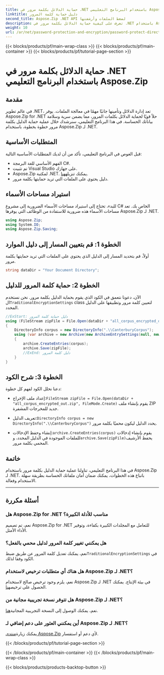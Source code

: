 ```yaml
---
title: حماية الدلائل بكلمة مرور في .NET باستخدام البرنامج التعليمي Aspose.Zip
linktitle: دليل حماية كلمة المرور
second_title: Aspose.Zip .NET API لضغط الملفات وأرشفتها
description: تعرف على كيفية حماية الدلائل بكلمة مرور في .NET باستخدام Aspose.Zip. قم بتأمين ملفاتك بسهولة من خلال هذا البرنامج التعليمي خطوة بخطوة.
weight: 10
url: /ar/net/password-protection-and-encryption/password-protect-directory/
---
```


{{< blocks/products/pf/main-wrap-class >}}
{{< blocks/products/pf/main-container >}}
{{< blocks/products/pf/tutorial-page-section >}}

# حماية الدلائل بكلمة مرور في .NET باستخدام البرنامج التعليمي Aspose.Zip


## مقدمة

في عالم تطوير .NET، تعد إدارة الدلائل وتأمينها جانبًا مهمًا في معالجة الملفات. يوفر Aspose.Zip for .NET حلاً قويًا لحماية الدلائل بكلمات المرور، مما يضمن سرية وسلامة بياناتك الحساسة. في هذا البرنامج التعليمي، سنرشدك خلال عملية حماية الدليل بكلمة مرور خطوة بخطوة، باستخدام Aspose.Zip لـ .NET.

## المتطلبات الأساسية

قبل الغوص في البرنامج التعليمي، تأكد من أن لديك المتطلبات الأساسية التالية:

- الفهم الأساسي للغة البرمجة C#.
- تم تثبيت Visual Studio على جهازك.
-  Aspose.Zip لمكتبة .NET. يمكنك تنزيله[هنا](https://releases.aspose.com/zip/net/).
- دليل يحتوي على الملفات التي تريد حمايتها بكلمة مرور.

## استيراد مساحات الأسماء

للبدء، تحتاج إلى استيراد مساحات الأسماء الضرورية إلى مشروع C# الخاص بك. تعد مساحات الأسماء هذه ضرورية للاستفادة من الوظائف التي يوفرها Aspose.Zip لـ .NET.

```csharp
using Aspose.Zip;
using System.IO;
using Aspose.Zip.Saving;
```

## الخطوة 1: قم بتعيين المسار إلى دليل الموارد

أولاً، قم بتحديد المسار إلى الدليل الذي يحتوي على الملفات التي تريد حمايتها بكلمة مرور.

```csharp
string dataDir = "Your Document Directory";
```

## الخطوة 2: حماية كلمة المرور للدليل

 الآن، دعونا نتعمق في الكود الذي يقوم بحماية الدليل بكلمة مرور. نحن نستخدم ال`TraditionalEncryptionSettings` class لتعيين كلمة مرور وتطبيقها على الدليل المحدد.

```csharp
//ExStart: دليل حماية كلمة المرور
using (FileStream zipFile = File.Open(dataDir + "all_corpus_encrypted_out.zip", FileMode.Create))
{
    DirectoryInfo corpus = new DirectoryInfo(".\\CanterburyCorpus");
    using (var archive = new Archive(new ArchiveEntrySettings(null, new TraditionalEncryptionSettings("p@s$"))))
    {
        archive.CreateEntries(corpus);
        archive.Save(zipFile);
        //ExEnd: دليل كلمة المرور
    }
}
```

## الخطوة 3: شرح الكود

دعنا نحلل الكود لفهم كل خطوة:

-  إعداد ملف الإخراج:`FileStream zipFile = File.Open(dataDir + "all_corpus_encrypted_out.zip", FileMode.Create)` يقوم بإنشاء ملف ZIP جديد للمخرجات المشفرة.

-  تعريف الدليل:`DirectoryInfo corpus = new DirectoryInfo(".\\CanterburyCorpus")` يحدد الدليل ليكون محميًا بكلمة مرور.

-  إنشاء وحفظ الإدخالات:`archive.CreateEntries(corpus)` يقوم بإنشاء إدخالات للملفات الموجودة في الدليل المحدد، و`archive.Save(zipFile)`يحفظ الأرشيف المحمي بكلمة مرور.

## خاتمة

في هذا البرنامج التعليمي، تناولنا عملية حماية الدليل بكلمة مرور باستخدام Aspose.Zip لـ .NET. باتباع هذه الخطوات، يمكنك ضمان أمان ملفاتك الحساسة بطريقة سهلة الاستخدام وفعالة.

---

## أسئلة مكررة

### هل Aspose.Zip for .NET مناسب للأدلة الكبيرة؟
نعم، تم تصميم Aspose.Zip for .NET للتعامل مع المجلدات الكبيرة بكفاءة، وتوفير الأداء الأمثل.

### هل يمكنني تغيير كلمة المرور لدليل محمي بالفعل؟
 نعم، يمكنك تعديل كلمة المرور عن طريق ضبط`TraditionalEncryptionSettings` في الكود وفقا لذلك.

### هل هناك أي متطلبات ترخيص لاستخدام Aspose.Zip لـ .NET؟
 نعم، يلزم وجود ترخيص صالح لاستخدام Aspose.Zip لـ .NET في بيئة الإنتاج. يمكنك الحصول على ترخيص[هنا](https://purchase.aspose.com/buy).

### هل تتوفر نسخة تجريبية مجانية من Aspose.Zip لـ .NET؟
 نعم، يمكنك الوصول إلى النسخة التجريبية المجانية[هنا](https://releases.aspose.com/).

### أين يمكنني العثور على دعم إضافي لـ Aspose.Zip لـ .NET؟
 يمكنك زيارة[منتدى Aspose.Zip](https://forum.aspose.com/c/zip/37) لأي دعم أو استفسار.


{{< /blocks/products/pf/tutorial-page-section >}}

{{< /blocks/products/pf/main-container >}}
{{< /blocks/products/pf/main-wrap-class >}}

{{< blocks/products/products-backtop-button >}}
